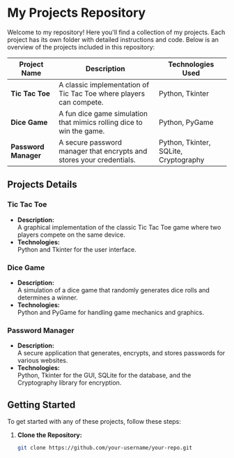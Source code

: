 # My Projects Repository

Welcome to my repository! Here you'll find a collection of my projects. Each project has its own folder with detailed instructions and code. Below is an overview of the projects included in this repository:

| Project Name       | Description                                                             | Technologies Used                                |
|--------------------|-------------------------------------------------------------------------|-------------------------------------------------|
| **Tic Tac Toe**    | A classic implementation of Tic Tac Toe where players can compete.      | Python, Tkinter                                 |
| **Dice Game**      | A fun dice game simulation that mimics rolling dice to win the game.    | Python, PyGame                                  |
| **Password Manager** | A secure password manager that encrypts and stores your credentials. | Python, Tkinter, SQLite, Cryptography           |

## Projects Details

### Tic Tac Toe
- **Description:**  
  A graphical implementation of the classic Tic Tac Toe game where two players compete on the same device.
- **Technologies:**  
  Python and Tkinter for the user interface.

### Dice Game
- **Description:**  
  A simulation of a dice game that randomly generates dice rolls and determines a winner.
- **Technologies:**  
  Python and PyGame for handling game mechanics and graphics.

### Password Manager
- **Description:**  
  A secure application that generates, encrypts, and stores passwords for various websites.
- **Technologies:**  
  Python, Tkinter for the GUI, SQLite for the database, and the Cryptography library for encryption.

## Getting Started

To get started with any of these projects, follow these steps:

1. **Clone the Repository:**
   ```bash
   git clone https://github.com/your-username/your-repo.git
